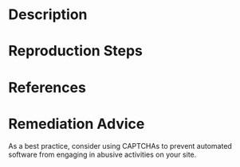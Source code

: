 # Description


# Reproduction Steps


# References


# Remediation Advice

As a best practice, consider using CAPTCHAs to prevent automated software from engaging in abusive activities on your site.